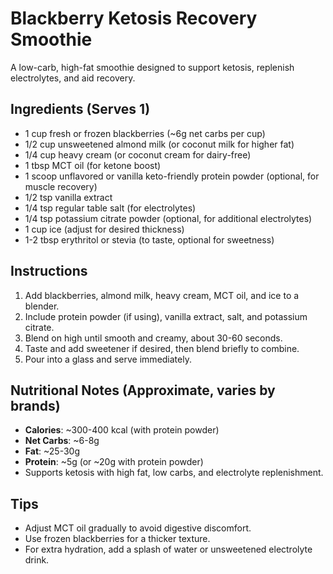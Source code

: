 # Blackberry Ketosis Recovery Smoothie

A low-carb, high-fat smoothie designed to support ketosis, replenish electrolytes, and aid recovery.

## Ingredients (Serves 1)
- 1 cup fresh or frozen blackberries (~6g net carbs per cup)
- 1/2 cup unsweetened almond milk (or coconut milk for higher fat)
- 1/4 cup heavy cream (or coconut cream for dairy-free)
- 1 tbsp MCT oil (for ketone boost)
- 1 scoop unflavored or vanilla keto-friendly protein powder (optional, for muscle recovery)
- 1/2 tsp vanilla extract
- 1/4 tsp regular table salt (for electrolytes)
- 1/4 tsp potassium citrate powder (optional, for additional electrolytes)
- 1 cup ice (adjust for desired thickness)
- 1-2 tbsp erythritol or stevia (to taste, optional for sweetness)

## Instructions
1. Add blackberries, almond milk, heavy cream, MCT oil, and ice to a blender.
2. Include protein powder (if using), vanilla extract, salt, and potassium citrate.
3. Blend on high until smooth and creamy, about 30-60 seconds.
4. Taste and add sweetener if desired, then blend briefly to combine.
5. Pour into a glass and serve immediately.

## Nutritional Notes (Approximate, varies by brands)
- **Calories**: ~300-400 kcal (with protein powder)
- **Net Carbs**: ~6-8g
- **Fat**: ~25-30g
- **Protein**: ~5g (or ~20g with protein powder)
- Supports ketosis with high fat, low carbs, and electrolyte replenishment.

## Tips
- Adjust MCT oil gradually to avoid digestive discomfort.
- Use frozen blackberries for a thicker texture.
- For extra hydration, add a splash of water or unsweetened electrolyte drink.